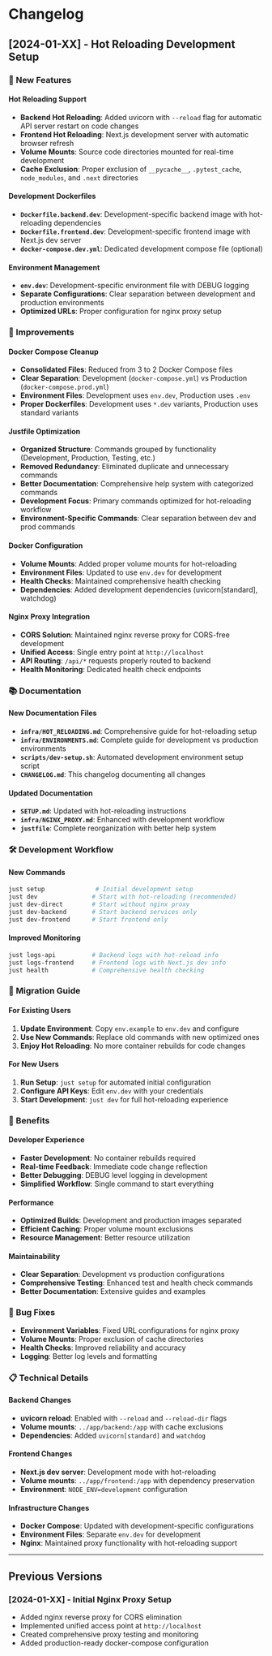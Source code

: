 # Changelog

## [2024-01-XX] - Hot Reloading Development Setup

### 🚀 New Features

#### Hot Reloading Support
- **Backend Hot Reloading**: Added uvicorn with `--reload` flag for automatic API server restart on code changes
- **Frontend Hot Reloading**: Next.js development server with automatic browser refresh
- **Volume Mounts**: Source code directories mounted for real-time development
- **Cache Exclusion**: Proper exclusion of `__pycache__`, `.pytest_cache`, `node_modules`, and `.next` directories

#### Development Dockerfiles
- **`Dockerfile.backend.dev`**: Development-specific backend image with hot-reloading dependencies
- **`Dockerfile.frontend.dev`**: Development-specific frontend image with Next.js dev server
- **`docker-compose.dev.yml`**: Dedicated development compose file (optional)

#### Environment Management
- **`env.dev`**: Development-specific environment file with DEBUG logging
- **Separate Configurations**: Clear separation between development and production environments
- **Optimized URLs**: Proper configuration for nginx proxy setup

### 🔧 Improvements

#### Docker Compose Cleanup
- **Consolidated Files**: Reduced from 3 to 2 Docker Compose files
- **Clear Separation**: Development (`docker-compose.yml`) vs Production (`docker-compose.prod.yml`)
- **Environment Files**: Development uses `env.dev`, Production uses `.env`
- **Proper Dockerfiles**: Development uses `*.dev` variants, Production uses standard variants

#### Justfile Optimization
- **Organized Structure**: Commands grouped by functionality (Development, Production, Testing, etc.)
- **Removed Redundancy**: Eliminated duplicate and unnecessary commands
- **Better Documentation**: Comprehensive help system with categorized commands
- **Development Focus**: Primary commands optimized for hot-reloading workflow
- **Environment-Specific Commands**: Clear separation between dev and prod commands

#### Docker Configuration
- **Volume Mounts**: Added proper volume mounts for hot-reloading
- **Environment Files**: Updated to use `env.dev` for development
- **Health Checks**: Maintained comprehensive health checking
- **Dependencies**: Added development dependencies (uvicorn[standard], watchdog)

#### Nginx Proxy Integration
- **CORS Solution**: Maintained nginx reverse proxy for CORS-free development
- **Unified Access**: Single entry point at `http://localhost`
- **API Routing**: `/api/*` requests properly routed to backend
- **Health Monitoring**: Dedicated health check endpoints

### 📚 Documentation

#### New Documentation Files
- **`infra/HOT_RELOADING.md`**: Comprehensive guide for hot-reloading setup
- **`infra/ENVIRONMENTS.md`**: Complete guide for development vs production environments
- **`scripts/dev-setup.sh`**: Automated development environment setup script
- **`CHANGELOG.md`**: This changelog documenting all changes

#### Updated Documentation
- **`SETUP.md`**: Updated with hot-reloading instructions
- **`infra/NGINX_PROXY.md`**: Enhanced with development workflow
- **`justfile`**: Complete reorganization with better help system

### 🛠️ Development Workflow

#### New Commands
```bash
just setup              # Initial development setup
just dev               # Start with hot-reloading (recommended)
just dev-direct        # Start without nginx proxy
just dev-backend       # Start backend services only
just dev-frontend      # Start frontend only
```

#### Improved Monitoring
```bash
just logs-api          # Backend logs with hot-reload info
just logs-frontend     # Frontend logs with Next.js dev info
just health            # Comprehensive health checking
```

### 🔄 Migration Guide

#### For Existing Users
1. **Update Environment**: Copy `env.example` to `env.dev` and configure
2. **Use New Commands**: Replace old commands with new optimized ones
3. **Enjoy Hot Reloading**: No more container rebuilds for code changes

#### For New Users
1. **Run Setup**: `just setup` for automated initial configuration
2. **Configure API Keys**: Edit `env.dev` with your credentials
3. **Start Development**: `just dev` for full hot-reloading experience

### 🎯 Benefits

#### Developer Experience
- **Faster Development**: No container rebuilds required
- **Real-time Feedback**: Immediate code change reflection
- **Better Debugging**: DEBUG level logging in development
- **Simplified Workflow**: Single command to start everything

#### Performance
- **Optimized Builds**: Development and production images separated
- **Efficient Caching**: Proper volume mount exclusions
- **Resource Management**: Better resource utilization

#### Maintainability
- **Clear Separation**: Development vs production configurations
- **Comprehensive Testing**: Enhanced test and health check commands
- **Better Documentation**: Extensive guides and examples

### 🐛 Bug Fixes

- **Environment Variables**: Fixed URL configurations for nginx proxy
- **Volume Mounts**: Proper exclusion of cache directories
- **Health Checks**: Improved reliability and accuracy
- **Logging**: Better log levels and formatting

### 📋 Technical Details

#### Backend Changes
- **uvicorn reload**: Enabled with `--reload` and `--reload-dir` flags
- **Volume mounts**: `../app/backend:/app` with cache exclusions
- **Dependencies**: Added `uvicorn[standard]` and `watchdog`

#### Frontend Changes
- **Next.js dev server**: Development mode with hot-reloading
- **Volume mounts**: `../app/frontend:/app` with dependency preservation
- **Environment**: `NODE_ENV=development` configuration

#### Infrastructure Changes
- **Docker Compose**: Updated with development-specific configurations
- **Environment Files**: Separate `env.dev` for development
- **Nginx**: Maintained proxy functionality with hot-reloading support

---

## Previous Versions

### [2024-01-XX] - Initial Nginx Proxy Setup
- Added nginx reverse proxy for CORS elimination
- Implemented unified access point at `http://localhost`
- Created comprehensive proxy testing and monitoring
- Added production-ready docker-compose configuration

